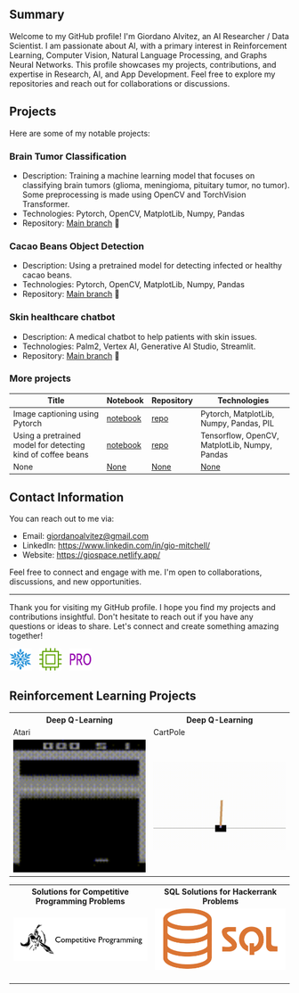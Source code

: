 ## Summary
Welcome to my GitHub profile! I'm Giordano Alvitez, an AI Researcher / Data Scientist. I am passionate about AI, with a primary interest in Reinforcement Learning, Computer Vision, Natural Language Processing, and Graphs Neural Networks. This profile showcases my projects, contributions, and expertise in Research, AI, and App Development. Feel free to explore my repositories and reach out for collaborations or discussions.

## Projects

Here are some of my notable projects:

### Brain Tumor Classification

- Description: Training a machine learning model that focuses on classifying brain tumors (glioma, meningioma, pituitary tumor, no tumor). Some preprocessing is made using OpenCV and TorchVision Transformer.
- Technologies: Pytorch, OpenCV, MatplotLib, Numpy, Pandas
- Repository: [Main branch](https://github.com/z0CoolCS/braintumor_classification) 🧠

### Cacao Beans Object Detection

- Description: Using a pretrained model for detecting infected or healthy cacao beans.
- Technologies: Pytorch, OpenCV, MatplotLib, Numpy, Pandas
- Repository: [Main branch](https://github.com/z0CoolCS/cacao_objectdetection) 🫘

### Skin healthcare chatbot 

- Description: A medical chatbot to help patients with skin issues.
- Technologies: Palm2, Vertex AI, Generative AI Studio, Streamlit.
- Repository: [Main branch](https://github.com/z0CoolCS/vitality_squad) 🤖

### More projects
| Title | Notebook | Repository | Technologies |
|-------|----------|------------| ------------ |
| Image captioning using Pytorch | [notebook](https://github.com/z0CoolCS/ImageCaptioning_pytorch/blob/main/ImageCaptioning_Pytorch.ipynb) | [repo](https://github.com/z0CoolCS/ImageCaptioning_pytorch) | Pytorch, MatplotLib, Numpy, Pandas, PIL|
| Using a pretrained model for detecting kind of coffee beans | [notebook](https://github.com/z0CoolCS/coffee_classification/blob/main/Coffee_Project.ipynb) | [repo](https://github.com/z0CoolCS/coffee_classification) | Tensorflow, OpenCV, MatplotLib, Numpy, Pandas |
| None | [None](link_to_notebook_1.ipynb) | [None](link_to_repo_1) | [None](link_to_repo_1) |

## Contact Information

You can reach out to me via:

- Email: giordanoalvitez@gmail.com
- LinkedIn: https://www.linkedin.com/in/gio-mitchell/
- Website: https://giospace.netlify.app/

Feel free to connect and engage with me. I'm open to collaborations, discussions, and new opportunities.

---

Thank you for visiting my GitHub profile. I hope you find my projects and contributions insightful. Don't hesitate to reach out if you have any questions or ideas to share. Let's connect and create something amazing together!


<a href='https://archiveprogram.github.com/'><img src='https://raw.githubusercontent.com/acervenky/animated-github-badges/master/assets/acbadge.gif' width='40' height='40'></a> <a href='https://docs.github.com/en/developers'><img src='https://raw.githubusercontent.com/acervenky/animated-github-badges/master/assets/devbadge.gif' width='40' height='40'></a> <a href='https://github.com/pricing'><img src='https://raw.githubusercontent.com/acervenky/animated-github-badges/master/assets/pro.gif' width='40' height='40'></a> 

## Reinforcement Learning Projects
<table>
  <tr>
    <th>Deep Q-Learning</th>
    <th>Deep Q-Learning</th>
  </tr>
  <tr>
    <td>Atari</td>
    <td>CartPole</td>
  </tr>
  <tr>
    <td>
      <img src="https://github.com/z0CoolCS/z0CoolCS/blob/main/atari_dql.gif" width="320" >
    </td>
    <td>
      <img src="https://github.com/z0CoolCS/z0CoolCS/blob/main/cartpole_dql.gif" width="320" >
    </td>
  </tr>
</table>

<table>
  <tr>
    <th>Solutions for Competitive Programming Problems</th>
    <th>SQL Solutions for Hackerrank Problems</th>
  </tr>
  <tr>
    <td>
      <a href='https://github.com/z0CoolCS/CompetitiveProgramming'>
        <img src="competitive_programming.png" width="320" >
      </a> 
    </td>
      <td>
      <a href='https://github.com/z0CoolCS/Hackerrank-Problems/tree/main/SQL-Problems'>
        <img src="sql.png" width="320" >
      </a> 
    </td>
  </tr>
</table>
